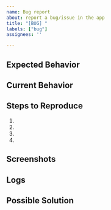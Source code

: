 ```yaml
---
name: Bug report
about: report a bug/issue in the app
title: "[BUG] "
labels: ["bug"]
assignees: ''

---
```


<!--- this template is **ONLY** used for reporting bugs, use other templates for other stuff -->

<!--- WHAT EXACTLY HAPPENED -->

## Expected Behavior
<!--- what should have happened? -->

## Current Behavior
<!--- Tell us what happens instead of the expected behavior -->

## Steps to Reproduce
<!--- how can one reproduce this bug? -->
1.
2.
3.
4.

## Screenshots
<!--- upload any screenshot/video if u got, makes things easier-->

## Logs
<!--- DO NOT IGNORE, U WILL LIKELY NOT GET HELP WITHOUT IT -->
<!--- Go to settings > about > share logs -->

## Possible Solution
<!--- u know coding? any suggestions how could this be possibly fixed/implemented?-->
